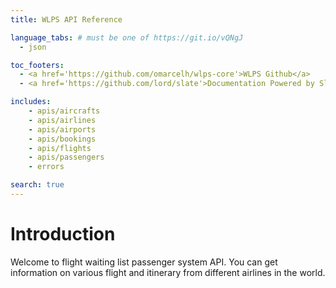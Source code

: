 ```yaml
---
title: WLPS API Reference

language_tabs: # must be one of https://git.io/vQNgJ
  - json

toc_footers:
  - <a href='https://github.com/omarcelh/wlps-core'>WLPS Github</a>
  - <a href='https://github.com/lord/slate'>Documentation Powered by Slate</a>

includes:
    - apis/aircrafts
    - apis/airlines
    - apis/airports
    - apis/bookings
    - apis/flights
    - apis/passengers
    - errors

search: true
---
```


# Introduction

Welcome to flight waiting list passenger system API. You can get information on various flight and itinerary from different airlines in the world.